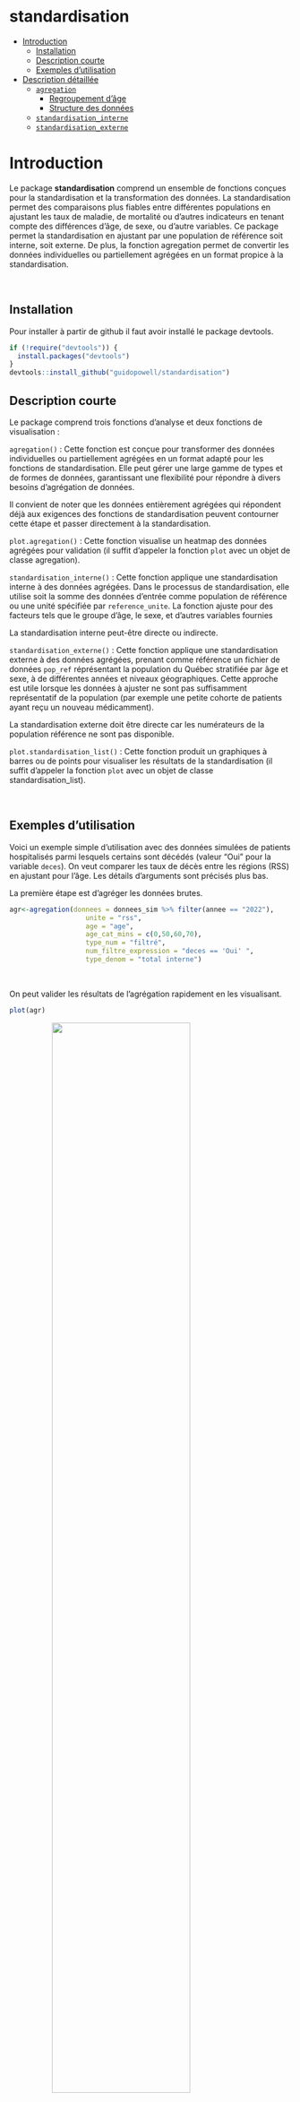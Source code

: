 standardisation
================

-   [Introduction](#introduction)
    -   [Installation](#installation)
    -   [Description courte](#description-courte)
    -   [Exemples d’utilisation](#exemples-dutilisation)
-   [Description détaillée](#description-détaillée)
    -   [`agregation`](#agregation)
        -   [Regroupement d’âge](#regroupement-dâge)
        -   [Structure des données](#structure-des-données)
    -   [`standardisation_interne`](#standardisation_interne)
    -   [`standardisation_externe`](#standardisation_externe)

# Introduction

Le package **standardisation** comprend un ensemble de fonctions conçues
pour la standardisation et la transformation des données. La
standardisation permet des comparaisons plus fiables entre différentes
populations en ajustant les taux de maladie, de mortalité ou d’autres
indicateurs en tenant compte des différences d’âge, de sexe, ou d’autre
variables. Ce package permet la standardisation en ajustant par une
population de référence soit interne, soit externe. De plus, la fonction
agregation permet de convertir les données individuelles ou
partiellement agrégées en un format propice à la standardisation.

<br>

## Installation

Pour installer à partir de github il faut avoir installé le package
devtools.

``` r
if (!require("devtools")) {
  install.packages("devtools")
}
devtools::install_github("guidopowell/standardisation")
```

## Description courte

Le package comprend trois fonctions d’analyse et deux fonctions de
visualisation :

`agregation()` : Cette fonction est conçue pour transformer des données
individuelles ou partiellement agrégées en un format adapté pour les
fonctions de standardisation. Elle peut gérer une large gamme de types
et de formes de données, garantissant une flexibilité pour répondre à
divers besoins d’agrégation de données.

Il convient de noter que les données entièrement agrégées qui répondent
déjà aux exigences des fonctions de standardisation peuvent contourner
cette étape et passer directement à la standardisation.

`plot.agregation()` : Cette fonction visualise un heatmap des données
agrégées pour validation (il suffit d’appeler la fonction `plot` avec un
objet de classe agregation).

`standardisation_interne()` : Cette fonction applique une
standardisation interne à des données agrégées. Dans le processus de
standardisation, elle utilise soit la somme des données d’entrée comme
population de référence ou une unité spécifiée par `reference_unite`. La
fonction ajuste pour des facteurs tels que le groupe d’âge, le sexe, et
d’autres variables fournies

La standardisation interne peut-être directe ou indirecte.

`standardisation_externe()` : Cette fonction applique une
standardisation externe à des données agrégées, prenant comme référence
un fichier de données `pop_ref` réprésentant la population du Québec
stratifiée par âge et sexe, à de différentes années et niveaux
géographiques. Cette approche est utile lorsque les données à ajuster ne
sont pas suffisamment représentatif de la population (par exemple une
petite cohorte de patients ayant reçu un nouveau médicamment).

La standardisation externe doit être directe car les numérateurs de la
population référence ne sont pas disponible.

`plot.standardisation_list()` : Cette fonction produit un graphiques à
barres ou de points pour visualiser les résultats de la standardisation
(il suffit d’appeler la fonction `plot` avec un objet de classe
standardisation_list).

<br>

## Exemples d’utilisation

Voici un exemple simple d’utilisation avec des données simulées de
patients hospitalisés parmi lesquels certains sont décédés (valeur “Oui”
pour la variable `deces`). On veut comparer les taux de décès entre les
régions (RSS) en ajustant pour l’âge. Les détails d’arguments sont
précisés plus bas.

La première étape est d’agréger les données brutes.

``` r
agr<-agregation(donnees = donnees_sim %>% filter(annee == "2022"), 
                   unite = "rss",
                   age = "age",
                   age_cat_mins = c(0,50,60,70),
                   type_num = "filtré",
                   num_filtre_expression = "deces == 'Oui' ",
                   type_denom = "total interne")
```

<br>

On peut valider les résultats de l’agrégation rapidement en les
visualisant.

``` r
plot(agr)
```

<img src="vignettes/plot_agregation.PNG" width="70%" style="display: block; margin: auto;" />

<br>

Une fois agrégée, les données peuvent être standardisées, dans cet
exemple on fait une standardisation interne et indirecte. Les fonctions
de standardisation retiennent les arguments de la fonction d’agrégation
pour faciliter la standardisation.

``` r
st_i<-standardisation_interne(donnees = agr,
                            methode = "indirecte")
## Joining with `by = join_by(unite)`
```

On peut vérifier les résultats de la standardisation (l’autre objet
“Details” contient les strates d’agrégation). Les intervalles de
confiance sont issues du package `PHEIndicatormethods`.

``` r
st_i
## # A tibble: 15 × 7
## # Groups:   rss [15]
##    rss                                obs    exp ratio_brut ratio IC_bas IC_haut
##    <chr>                            <int>  <dbl>      <dbl> <dbl>  <dbl>   <dbl>
##  1 01_Bas-Saint-Laurent                17  19.1       0.995 0.891  0.518    1.43
##  2 02_Saguenay-Lac-Saint-Jean          18  25.8       0.683 0.696  0.413    1.10
##  3 03_Capitale-Nationale               79  61.8       1.22  1.28   1.01     1.59
##  4 04_Mauricie et Centre-du-Québec     50  54.4       0.943 0.919  0.682    1.21
##  5 05_Estrie                           44  39.1       1.14  1.12   0.817    1.51
##  6 06_Montréal                        155 147.        1.07  1.06   0.896    1.24
##  7 07_Outaouais                        23  19.7       0.988 1.17   0.740    1.75
##  8 08_Abitibi-Témiscamingue            14  13.8       1.12  1.01   0.553    1.70
##  9 09_Côte-Nord                         6  12.7       0.417 0.472  0.173    1.03
## 10 11_Gaspésie-Îles-de-la-Madeleine     8   8.19      1.12  0.976  0.422    1.92
## 11 12_Chaudière-Appalaches             38  40.0       0.988 0.950  0.672    1.30
## 12 13_Laval                            35  29.8       1.13  1.17   0.818    1.63
## 13 14_Lanaudière                       42  36.6       1.10  1.15   0.827    1.55
## 14 15_Laurentides                      45  53.7       0.808 0.837  0.611    1.12
## 15 16_Montérégie                      119 131.        0.930 0.907  0.751    1.08
```

<br>

Il est aussi possible de visualiser les résultats de standardisation.

``` r
plot(st_i)
```

<img src="vignettes/plot_indirect.PNG" width="70%" style="display: block; margin: auto;" />

<br> <br> Et voici ici un exemple d’une standardisation externe et
directe. Notez que les groupes d’âges doivent être spéficiés de nouveau
pour permettre la correspondance avec le dataframe de référence externe.
La valeur 99 pour ref_externe_code fait référence au niveau géographique
de l’ensemble du Québec.

``` r
st_e<-standardisation_externe(donnees = agr,
                            ref_externe_annee = 2022,
                            ref_externe_code = "99",
                            multiplicateur = 100)
## Warning in standardisation_externe(donnees = agr, ref_externe_annee = 2022, : 
## Les groupes d'âge de la population d'analyse sont assumés comme étant équivalents et dans la même ordre que ceux de la population externe de référence.
## Sinon, veuillez modifier les valeurs de vos groupes d'âge
## 
##   Âge.données Âge.externe
## 1      [0,50)      [0,50)
## 2     [50,60)     [50,60)
## 3     [60,70)     [60,70)
## 4    [70,Inf)    [70,Inf)
## Warning in standardisation_externe(donnees = agr, ref_externe_annee = 2022, : 
## Le taux ajusté n'est pas calculé pour les unités ayant < 10 observations

st_e
## # A tibble: 15 × 7
## # Groups:   rss [15]
##    rss                        n   pop valeur_brute valeur_ajustee IC_bas IC_haut
##    <chr>                  <int> <int>        <dbl>          <dbl>  <dbl>   <dbl>
##  1 01_Bas-Saint-Laurent      17   127        13.4            3.68   1.77    6.42
##  2 02_Saguenay-Lac-Saint…    18   196         9.18           5.27   1.43   10.7 
##  3 03_Capitale-Nationale     79   481        16.4            8.85   6.00   12.2 
##  4 04_Mauricie et Centre…    50   394        12.7            5.56   3.43    8.19
##  5 05_Estrie                 44   288        15.3            4.05   2.78    5.64
##  6 06_Montréal              155  1075        14.4            5.30   4.13    6.62
##  7 07_Outaouais              23   173        13.3            6.85   3.75   11.1 
##  8 08_Abitibi-Témiscamin…    14    93        15.1            3.15   1.72    5.29
##  9 09_Côte-Nord               6   107         5.61          NA     NA      NA   
## 10 11_Gaspésie-Îles-de-l…     8    53        15.1           NA     NA      NA   
## 11 12_Chaudière-Appalach…    38   286        13.3            2.93   2.07    4.02
## 12 13_Laval                  35   230        15.2           13.0    7.39   20.2 
## 13 14_Lanaudière             42   284        14.8            4.94   3.15    7.19
## 14 15_Laurentides            45   414        10.9            7.81   4.48   12.0 
## 15 16_Montérégie            119   951        12.5            6.09   4.12    8.36
```

<br>

Et la visualisation.

``` r
plot(st_e)
```

<img src="vignettes/plot_externe.PNG" width="70%" style="display: block; margin: auto;" />

<br>

# Description détaillée

Regardons plus en détail les trois fonctions.

## `agregation`

### Regroupement d’âge

La fonction `agregation()` est surtout utile lorsqu’il faut regrouper
des valeurs d’âge continu et compter la somme par groupe. Pour se faire,
il faut spécifier l’argument `age_cat_mins` (et si nécessaire
`age_filtre_max`). Cet argument prend comme valeur un vecteur des âges
minimum de chaque groupe, par exemple, c(18,40,60,80). Cet exemple
produirait les groupes d’âge suivant: \[18, 39), \[40, 59), \[60, 79),
et \[80, Inf). La première valeur du vecteur crée un filtre sur les
données en excluant les patients de moins de 18 ans (une valeur de 0
n’applique pas de filtre). Par défaut, l’âge maximale est Inf, donc
aucun filtre n’est appliqué pour la dernier groupe d’âge. Si nécessaire,
une valeur peut être spéficifié pour `age_filtre_max` qui permettrait
des exclure les patients en haut de cet âge (la valeur est un maximum
“exclusif”).

<br>

### Structure des données

Bien que l’utilisation typique de cette fonction est d’agréger des
données individuelles ayants des valeurs d’âges continus, la fonction
offre aussi de la flexibilité dans la manière dont les numérateurs et
les dénominateurs sont identifiés et calculés. Cependant, il est
important de noter que toutes les combinaisons des types de numérateurs
(`type_num`) et de dénominateurs (`type_denom`) ne sont pas autorisées.

#### **Numérateurs**

Il y a trois façons d’identifier les numérateurs dans un ensemble de
données :

1.  `type_num = "filtré"` : Une expression logique est spécifié pour
    identifier quelles lignes dans un ensemble de données individuelles
    doivent être comptées. Cette option nécessite l’argument
    `num_filtre_expression` (par exemple,
    `num_filtre_expression  = "hospitalisation == TRUE"` ).

<img src="vignettes/image_num_filtre.PNG" width="20%" style="display: block; margin: auto;" />

1.  `type_num = "total interne"` : L’ensemble de données individuelles
    fourni est compté comme numérateur. Par exemple dans un cas où une
    extraction de données ne représente que les patients à analyser.

<img src="vignettes/image_num_total.PNG" width="20%" style="display: block; margin: auto;" />

1.  `type_num = "colonne agrégée"` : Les données sont partiellement
    agrégées et une colonne spécifie les décomptes des numérateurs.
    Cette option nécessite l’argument `numerateur_agr_col.`

<img src="vignettes/image_num_col.PNG" width="20%" style="display: block; margin: auto;" />

<br>

#### **Dénominateurs**

De même, il y a trois façons d’obtenir les dénominateurs :

1.  `type_denom = "total_interne"` : L’ensemble de données individuelles
    fourni est compté comme dénominateur.

<img src="vignettes/image_denom_total.PNG" width="20%" style="display: block; margin: auto;" />

1.  `type_denom = "externe"` : Un ensemble de données de population
    externe agrégé , le fichier `pop_ref`, est utilisé comme
    dénominateurs. Cette option nécessite l’argument
    `denom_externe_type_unite`. Si ce dernier est “Régional” (au lieu de
    “Annuel”), il faut préciser une valeur pour `denom_externe_annee` et
    `denom_externe_geo`. Un dernier argument facultatif est
    `denom_externe_regroupement_unite` (voir plus bas).

<img src="vignettes/image_denom_ext.PNG" width="20%" style="display: block; margin: auto;" />

1.  `type_denom = "colonne_agrégée"` : Les données sont partiellement
    agrégées et une colonne spécifie les décomptes des dénominateurs.
    Cette option nécessite l’argument `denominateur_agr_col.`

<img src="vignettes/image_denom_col.PNG" width="20%" style="display: block; margin: auto;" />

<br>

#### **Combinaisons autorisées**

Toutes les combinaisons de `type_num` et `type_denom` ne sont pas
autorisées. Les combinaisons autorisées sont les suivantes :

-   `type_num = "filtré"` peut être associé avec
    `type_denom = "total_interne"` ou `type_denom = "externe"`.

-   `type_num = "total_interne"` ne peut être utilisé qu’avec
    `type_denom = "externe"`.

-   `type_num = "colonne agrégée"` peut être associé avec
    `type_denom = "colonne_agrégée"` ou `type_denom = "externe"`.

<img src="vignettes/image.PNG" width="90%" style="display: block; margin: auto;" />

<br>

#### **Exemple de regroupement d’unité**

Dans un scénario où l’agrégation se fait avec un dénominateur externe et
que les unités du numérateur représentent de regroupement d’unités (par
exemple “Régions du nord” pour les RSS 10, 18 et 19 ou “2020 à 2022”
pour les années 2020, 2021 et 2022), l’argument
`denom_externe_regroupement_unite` permet de effectuer une
correspondance entre ces regroupements d’unités et les unités du fichier
`pop_ref`. Les valeurs acceptées pour cet argument doit être en format
de liste où les noms des éléments correspondent aux valeurs regroupés de
`donnees` et les valeurs de chaque élément représente les unités de
`pop_ref` à regrouper.

Prenons un exemple où les RSS de Montréal et Laval et de
Capitale-Nationale et Chaudières-Appalaches sont regroupés dans les
mêmes zones.

``` r
#création de données avec zones 
donnees_regroup <- donnees_sim %>% filter(annee == 2021)
donnees_regroup <- donnees_regroup %>% 
  mutate(zone=case_when(rss_code %in% c("06","13") ~ "Mtl_Laval",
                        rss_code %in% c("03","12") ~ "C.N._Ch-Ap.",
                        T ~ rss_code))

#agrégation avec regroupement de dénominateurs externe
agr_avec_regroup<-agregation(donnees = donnees_regroup,
                   unite = "zone",
                   age="age",
                   age_cat_mins = c(0,75),
                   type_num= "filtré",
                   num_filtre_expression="deces == 'Oui' ",
                   type_denom="externe",
                   denom_externe_annee=2021,
                   denom_externe_geo="RSS",
                   denom_externe_type_unite= "Régional",
                   denom_externe_regroupement_unite=
                     list("Mtl_Laval"=c("06","13"),
                          "C.N._Ch-Ap." = c("03","12"))
)

agr_avec_regroup
## # A tibble: 26 × 4
## # Groups:   zone [13]
##    zone  AGE_CAT   denom   num
##    <chr> <chr>     <int> <int>
##  1 01    [0,75)   176149     0
##  2 01    [75,Inf)  22948     6
##  3 02    [0,75)   251493     5
##  4 02    [75,Inf)  28456     4
##  5 04    [0,75)   475844     3
##  6 04    [75,Inf)  57016     4
##  7 05    [0,75)   456707     3
##  8 05    [75,Inf)  49853    16
##  9 07    [0,75)   376522     3
## 10 07    [75,Inf)  27743     0
## # ℹ 16 more rows
```

<br>

<br>

Avec les données agrégés, on peut maintenant passer à la
standardisation. Si vous aviez des données déjà agrégées, il faut
s’assurer que toutes les strates sont inclues, même celles qui ont 0
comme numérateur.

<br>

## `standardisation_interne`

La standardisation interne permet de prendre comme référence la
population de l’ensemble de données, évitant alors le besoin d’apparier
des données de référence externe. Il est aussi possible dans la
standardisation interne de sélectionner une unité de l’analyse (par
exemple, une région ou une année) comme référence. Dans cet exemple on
reprend celui décris plus haut mais en spécifiant le RSS de Montréal
(“06_Montréal” ) comme référence.

``` r
st_i<-standardisation_interne(donnees = agr,
                              reference_unite = "06_Montréal",
                              methode = "indirecte",
                              multiplicateur = 100)
## Joining with `by = join_by(unite)`
```

Dans l’élement “Resultats” on contate que le ratio pour Montréal est de
1, car le nombre observés de cas est le même que le “expected” étant
donné que c’est la référence.

``` r
st_i
## # A tibble: 15 × 7
## # Groups:   rss [15]
##    rss                                obs    exp ratio_brut ratio IC_bas IC_haut
##    <chr>                            <int>  <dbl>      <dbl> <dbl>  <dbl>   <dbl>
##  1 01_Bas-Saint-Laurent                17  20.6       0.995 0.825  0.480   1.32 
##  2 02_Saguenay-Lac-Saint-Jean          18  27.6       0.683 0.652  0.386   1.03 
##  3 03_Capitale-Nationale               79  64.7       1.22  1.22   0.966   1.52 
##  4 04_Mauricie et Centre-du-Québec     50  57.7       0.943 0.867  0.643   1.14 
##  5 05_Estrie                           44  41.4       1.14  1.06   0.773   1.43 
##  6 06_Montréal                        155 155         1.07  1      0.849   1.17 
##  7 07_Outaouais                        23  20.5       0.988 1.12   0.711   1.68 
##  8 08_Abitibi-Témiscamingue            14  15.0       1.12  0.936  0.511   1.57 
##  9 09_Côte-Nord                         6  13.1       0.417 0.458  0.168   0.998
## 10 11_Gaspésie-Îles-de-la-Madeleine     8   8.80      1.12  0.909  0.392   1.79 
## 11 12_Chaudière-Appalaches             38  42.1       0.988 0.903  0.639   1.24 
## 12 13_Laval                            35  31.1       1.13  1.12   0.783   1.56 
## 13 14_Lanaudière                       42  38.3       1.10  1.10   0.790   1.48 
## 14 15_Laurentides                      45  55.9       0.808 0.805  0.587   1.08 
## 15 16_Montérégie                      119 139.        0.930 0.854  0.707   1.02
```

<br>

<br>

## `standardisation_externe`

La standardisation externe permet d’ajuster les unités d’analyse
(régions ou années) en prenant comme référence le fichier de population
du Québec, `ref_pop` . À noter que seulement l’ajustement par âge et
sexe est possible dans la standardisation externe car les taux de
référence ne sont pas disponibles pour d’autres variables.

-   `ref_externe_annee` . Le fichier `pop_ref` contient des données de
    population datant de 1996 jusqu’à 2041 (projections). Il faut
    sélectionner une année comme référence.

-   `ref_externe_code`. Le fichier `pop_ref` contient des données pour
    l’ensemble du Québec, ou par différents niveaux géographiques (RSS,
    RLS, RTS). Le code “99” sert à sélectionner l’ensemble du Québec
    comme référence. Les codes de RSS sont une chaînes de 2 caractères,
    les RTS sont de 3 caractères, et les RLS sont de 4 caractères.

Le prochain exemple démontre un scénario où on veut comparer des années,
en ajustant avec une année de référence externe. Pour ce faire nous
allons refaire l’agrégation des données. Pour l’agrégation nous allons
prendre un dénominateur externe. Cela permettra d’illustrer la nuance
entre l’utilisation du fichier de population externe pour les
dénominateurs et la référence. Par exemple lorsque l’unité est une année
et on veut un dénominateur externe (`type_denom` = “externe”), il faut
préciser `denom_externe_type_unite` = “Annuel”. Dans ce cas il n’est pas
nécessaire de préciser une année pour `denom_externe_annee` un niveaux
de géographie `denom_externe_geo` (dans cette situation ce sont les
populations annnuelles de l’ensemble du Québec qui servent comme
dénominateurs).

``` r
agr_ext<-agregation(donnees = donnees_sim , 
                unite = "annee",
                age = "age",
                age_cat_mins = c(18,65,85),
                sexe="sexe",
                type_num = "filtré",
                num_filtre_expression = "deces == 'Oui' ",
                type_denom = "externe",
                denom_externe_type_unite = "Annuel")

agr_ext
## # A tibble: 18 × 5
## # Groups:   annee, AGE_CAT [9]
##    annee AGE_CAT  sexe     denom   num
##    <chr> <chr>    <chr>    <int> <int>
##  1 2020  [18,65)  F     10387056     8
##  2 2020  [18,65)  M     10742692    15
##  3 2020  [65,85)  F      3089952    92
##  4 2020  [65,85)  M      2836976    94
##  5 2020  [85,Inf) F       541040   100
##  6 2020  [85,Inf) M       298756    66
##  7 2021  [18,65)  F     10320536    17
##  8 2021  [18,65)  M     10690080     5
##  9 2021  [65,85)  F      3194620    62
## 10 2021  [65,85)  M      2942688    73
## 11 2021  [85,Inf) F       552872    41
## 12 2021  [85,Inf) M       311364    36
## 13 2022  [18,65)  F     10329444    37
## 14 2022  [18,65)  M     10720624    26
## 15 2022  [65,85)  F      3307856   156
## 16 2022  [65,85)  M      3055536   179
## 17 2022  [85,Inf) F       561172   130
## 18 2022  [85,Inf) M       323044   165
```

Maintenant nous poursuivons avec une standardisation externe de ces
données. Cette fois il faut préciser une année pour `ref_externe_annee`
car il n’y a qu’une seule année qui sert comme référence. La valeur “99”
pour `ref_externe_code` précise que c’est l’ensemble du Québec qui sert
comme référence (d’autres valeurs sont permises si on veut une région
particulière comme référence).

Ici le multiplicateur est beaucoup plus grand pour permettre des taux
plus facile à interpreter.

``` r
st_ext<-standardisation_externe(donnees = agr_ext,
                            ref_externe_annee = 2022,
                            ref_externe_code = "99",
                            multiplicateur = 100000)
## Warning in standardisation_externe(donnees = agr_ext, ref_externe_annee = 2022, : 
## Les groupes d'âge de la population d'analyse sont assumés comme étant équivalents et dans la même ordre que ceux de la population externe de référence.
## Sinon, veuillez modifier les valeurs de vos groupes d'âge
## 
##   Âge.données Âge.externe
## 1     [18,65)     [18,65)
## 2     [65,85)     [65,85)
## 3    [85,Inf)    [85,Inf)

plot(st_ext, Annuel=T)
```

<img src="README_files/figure-gfm/unnamed-chunk-23-1.png" style="display: block; margin: auto;" />
